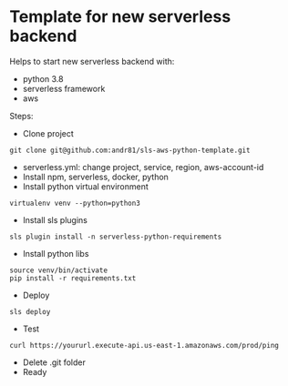 # Template for new serverless backend

Helps to start new serverless backend with:
- python 3.8
- serverless framework
- aws

Steps:
- Clone project
```
git clone git@github.com:andr81/sls-aws-python-template.git
```
- serverless.yml: change project, service, region, aws-account-id
- Install npm, serverless, docker, python
- Install python virtual environment
```
virtualenv venv --python=python3
```
- Install sls plugins
```
sls plugin install -n serverless-python-requirements
```
- Install python libs
```
source venv/bin/activate
pip install -r requirements.txt 
```
- Deploy
```
sls deploy
```
- Test
```
curl https://yoururl.execute-api.us-east-1.amazonaws.com/prod/ping
```
- Delete .git folder
- Ready